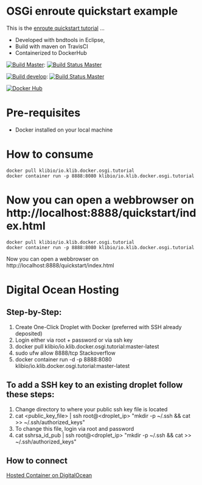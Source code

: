 # OSGi enroute quickstart example

This is the [enroute quickstart tutorial](https://github.com/osgi/osgi.enroute) ...

* Developed with bndtools in Eclipse,
* Build with maven on TravisCI
* Containerized to DockerHub

[![Build Master](https://img.shields.io/badge/branch-master-brightgreen.svg)](): [![Build Status Master](https://api.travis-ci.org/klibio/io.klib.docker.osgi.tut.svg?branch=master)](https://travis-ci.org/klibio/io.klib.docker.osgi.tut)

[![Build develop](https://img.shields.io/badge/branch-develop-yellow.svg)](): [![Build Status Master](https://api.travis-ci.org/klibio/io.klib.docker.osgi.tut.svg?branch=develop)](https://travis-ci.org/klibio/io.klib.docker.osgi.tut)

[![Docker Hub](https://img.shields.io/badge/Docker%20Hub-io.klib.docker.osgi.tutorial-blue.svg)](https://hub.docker.com/r/klibio/io.klib.docker.osgi.tutorial/)

# Pre-requisites

* Docker installed on your local machine

# How to consume


````
docker pull klibio/io.klib.docker.osgi.tutorial
docker container run -p 8888:8080 klibio/io.klib.docker.osgi.tutorial
````
Now you can open a webbrowser on 
http://localhost:8888/quickstart/index.html
=======

````
docker pull klibio/io.klib.docker.osgi.tutorial
docker container run -p 8888:8080 klibio/io.klib.docker.osgi.tutorial
````
Now you can open a webbrowser on 
http://localhost:8888/quickstart/index.html

# Digital Ocean Hosting

## Step-by-Step:
1. Create One-Click Droplet with Docker (preferred with SSH already deposited)
2. Login either via root + password or via ssh key
3. docker pull klibio/io.klib.docker.osgi.tutorial:master-latest
4. sudo ufw allow 8888/tcp Stackoverflow
5. docker container run -d -p 8888:8080 klibio/io.klib.docker.osgi.tutorial:master-latest

## To add a SSH key to an existing droplet follow these steps:

1. Change directory to where your public ssh key file is located
2. cat <public_key_file> | ssh root@<droplet_ip> "mkdir -p ~/.ssh && cat >> ~/.ssh/authorized_keys"
3. To change this file, login via root and password
4. cat sshrsa_id_pub | ssh root@<droplet_ip> "mkdir -p ~/.ssh && cat >> ~/.ssh/authorized_keys"

## How to connect

[Hosted Container on DigitalOcean](http://68.183.72.62:8888/quickstart/index.html)

